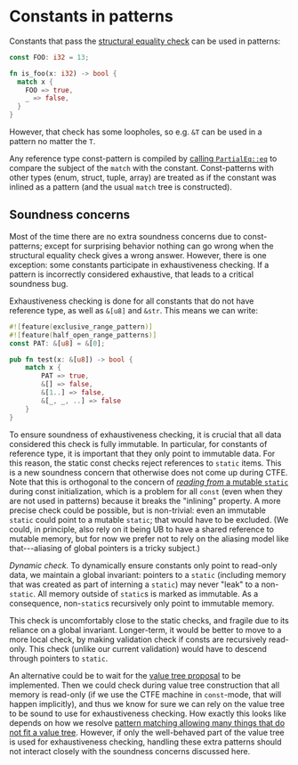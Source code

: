 # Constants in patterns

Constants that pass the [structural equality check][struct-eq] can be used in patterns:
```rust
const FOO: i32 = 13;

fn is_foo(x: i32) -> bool {
  match x {
    FOO => true,
    _ => false,
  }
}
```
However, that check has some loopholes, so e.g. `&T` can be used in a pattern no matter the `T`.

Any reference type const-pattern is compiled by [calling `PartialEq::eq`][compile-partial-eq] to compare the subject of the `match` with the constant. Const-patterns with other types (enum, struct, tuple, array) are treated as if the constant was inlined as a pattern (and the usual `match` tree is constructed).

[struct-eq]: https://github.com/rust-lang/rust/blob/2c28244cf0fc9868f55070e55b8f332d196eaf3f/src/librustc_mir_build/hair/pattern/const_to_pat.rs#L121
[compile-partial-eq]: https://github.com/rust-lang/rust/blob/2c28244cf0fc9868f55070e55b8f332d196eaf3f/src/librustc_mir_build/build/matches/test.rs#L355

## Soundness concerns

Most of the time there are no extra soundness concerns due to const-patterns; except for surprising behavior nothing can go wrong when the structural equality check gives a wrong answer.
However, there is one exception: some constants participate in exhaustiveness checking.
If a pattern is incorrectly considered exhaustive, that leads to a critical soundness bug.

Exhaustiveness checking is done for all constants that do not have reference type, as well as `&[u8]` and `&str`.
This means we can write:
```rust
#![feature(exclusive_range_pattern)]
#![feature(half_open_range_patterns)]
const PAT: &[u8] = &[0];

pub fn test(x: &[u8]) -> bool {
    match x {
        PAT => true,
        &[] => false,
        &[1..] => false,
        &[_, _, ..] => false
    }
}
```

To ensure soundness of exhaustiveness checking, it is crucial that all data considered this check is fully immutable.
In particular, for constants of reference type, it is important that they only point to immutable data.
For this reason, the static const checks reject references to `static` items.
This is a new soundness concern that otherwise does not come up during CTFE.
Note that this is orthogonal to the concern of [*reading from* a mutable `static`](const.md#reading-statics) during const initialization, which is a problem for all `const` (even when they are not used in patterns) because it breaks the "inlining" property.
A more precise check could be possible, but is non-trivial: even an immutable `static` could point to a mutable `static`; that would have to be excluded.
(We could, in principle, also rely on it being UB to have a shared reference to mutable memory, but for now we prefer not to rely on the aliasing model like that---aliasing of global pointers is a tricky subject.)

*Dynamic check.*
To dynamically ensure constants only point to read-only data, we maintain a global invariant:
pointers to a `static` (including memory that was created as part of interning a `static`) may never "leak" to a non-`static`.
All memory outside of `static`s is marked as immutable.
As a consequence, non-`static`s recursively only point to immutable memory.

This check is uncomfortably close to the static checks, and fragile due to its reliance on a global invariant.
Longer-term, it would be better to move to a more local check, by making validation check if consts are recursively read-only.
This check (unlike our current validation) would have to descend through pointers to `static`.

An alternative could be to wait for the [value tree proposal](https://github.com/rust-lang/compiler-team/issues/323) to be implemented.
Then we could check during value tree construction that all memory is read-only (if we use the CTFE machine in `const`-mode, that will happen implicitly), and thus we know for sure we can rely on the value tree to be sound to use for exhaustiveness checking.
How exactly this looks like depends on how we resolve [pattern matching allowing many things that do not fit a value tree](https://github.com/rust-lang/rust/issues/74446#issuecomment-663439899).
However, if only the well-behaved part of the value tree is used for exhaustiveness checking, handling these extra patterns should not interact closely with the soundness concerns discussed here.
